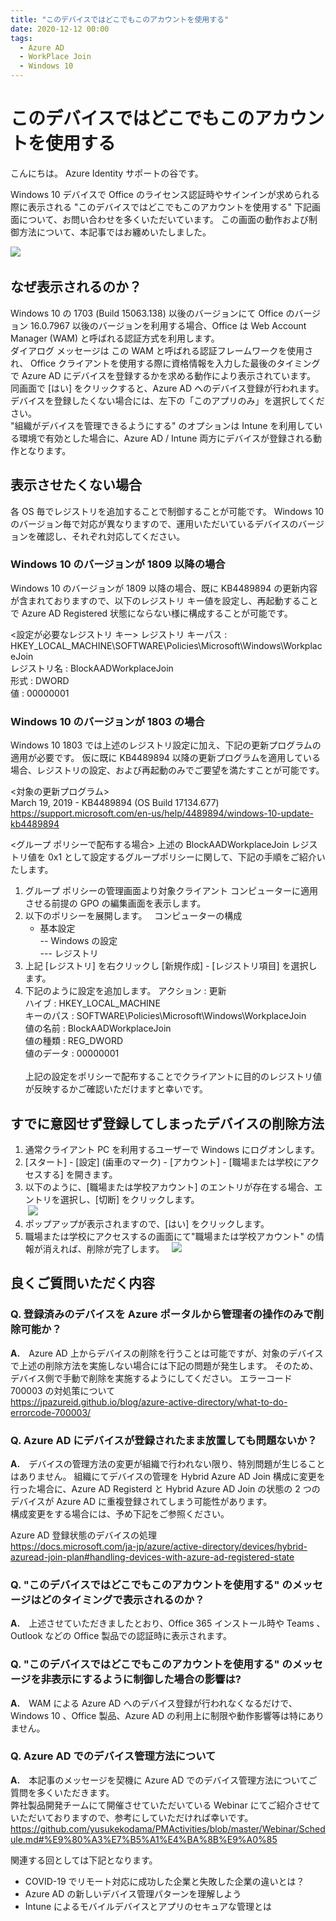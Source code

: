 ```yaml
---
title: "このデバイスではどこでもこのアカウントを使用する"
date: 2020-12-12 00:00
tags:
  - Azure AD
  - WorkPlace Join
  - Windows 10
---
```


# このデバイスではどこでもこのアカウントを使用する  

こんにちは。 Azure Identity サポートの谷です。  

Windows 10 デバイスで Office のライセンス認証時やサインインが求められる際に表示される "このデバイスではどこでもこのアカウントを使用する" 下記画面について、お問い合わせを多くいただいています。
この画面の動作および制御方法について、本記事ではお纏めいたしました。  


![](./WorkPlaceJoin/WorkPlaceJoin.jpg)
  
## なぜ表示されるのか？    
Windows 10 の 1703 (Build 15063.138) 以後のバージョンにて Office のバージョン 16.0.7967 以後のバージョンを利用する場合、Office は Web Account Manager (WAM) と呼ばれる認証方式を利用します。  
ダイアログ メッセージは この WAM と呼ばれる認証フレームワークを使用され、 Office クライアントを使用する際に資格情報を入力した最後のタイミングで Azure AD にデバイスを登録するかを求める動作により表示されています。  
同画面で [はい] をクリックすると、Azure AD へのデバイス登録が行われます。  
デバイスを登録したくない場合には、左下の「このアプリのみ」を選択してください。  
"組織がデバイスを管理できるようにする" のオプションは Intune を利用している環境で有効とした場合に、Azure AD / Intune 両方にデバイスが登録される動作となります。  
  

## 表示させたくない場合  
各 OS 毎でレジストリを追加することで制御することが可能です。
Windows 10 のバージョン毎で対応が異なりますので、運用いただいているデバイスのバージョンを確認し、それぞれ対応してください。
 
### Windows 10 のバージョンが 1809 以降の場合  
Windows 10 のバージョンが 1809 以降の場合、既に KB4489894 の更新内容が含まれておりますので、以下のレジストリ キー値を設定し、再起動することで Azure AD Registered 状態にならない様に構成することが可能です。
 
<設定が必要なレジストリ キー>
 レジストリ キーパス : HKEY_LOCAL_MACHINE\SOFTWARE\Policies\Microsoft\Windows\WorkplaceJoin  
 レジストリ名 : BlockAADWorkplaceJoin  
 形式 : DWORD  
 値 : 00000001    
  
  
### Windows 10 のバージョンが 1803 の場合  
Windows 10 1803 では上述のレジストリ設定に加え、下記の更新プログラムの適用が必要です。
仮に既に KB4489894 以降の更新プログラムを適用している場合、レジストリの設定、および再起動のみでご要望を満たすことが可能です。
 
<対象の更新プログラム>  
  March 19, 2019 - KB4489894 (OS Build 17134.677) 
  <https://support.microsoft.com/en-us/help/4489894/windows-10-update-kb4489894> 
   
   
<グループ ポリシーで配布する場合>
上述の BlockAADWorkplaceJoin レジストリ値を 0x1 として設定するグループポリシーに関して、下記の手順をご紹介いたします。
1. グループ ポリシーの管理画面より対象クライアント コンピューターに適用させる前提の GPO の編集画面を表示します。
2. 以下のポリシーを展開します。
  コンピューターの構成  
   - 基本設定  
    -- Windows の設定  
    --- レジストリ  
3. 上記 [レジストリ] を右クリックし [新規作成] - [レジストリ項目] を選択します。
4. 下記のように設定を追加します。
  アクション : 更新  
  ハイブ : HKEY_LOCAL_MACHINE  
  キーのパス : SOFTWARE\Policies\Microsoft\Windows\WorkplaceJoin  
  値の名前 : BlockAADWorkplaceJoin  
  値の種類 : REG_DWORD  
  値のデータ : 00000001  
   
上記の設定をポリシーで配布することでクライアントに目的のレジストリ値が反映するかご確認いただけますと幸いです。
  
  
## すでに意図せず登録してしまったデバイスの削除方法  
1. 通常クライアント PC を利用するユーザーで Windows にログオンします。  
2. [スタート] - [設定] (歯車のマーク) - [アカウント] - [職場または学校にアクセスする] を開きます。  
3. 以下のように、[職場または学校アカウント] のエントリが存在する場合、エントリを選択し、[切断] をクリックします。  
 ![](./WorkPlaceJoin/WorkPlaceJoin1.jpg)  
4. ポップアップが表示されますので、[はい] をクリックします。 
5. 職場または学校にアクセスするの画面にて"職場または学校アカウント" の情報が消えれば、削除が完了します。
  ![](./WorkPlaceJoin/WorkPlaceJoin3.jpg)



## 良くご質問いただく内容  
### **Q. 登録済みのデバイスを Azure ポータルから管理者の操作のみで削除可能か？**  
**A.**　Azure AD 上からデバイスの削除を行うことは可能ですが、対象のデバイスで上述の削除方法を実施しない場合には下記の問題が発生します。
そのため、デバイス側で手動で削除を実施するようにしてください。
エラーコード 700003 の対処策について  
https://jpazureid.github.io/blog/azure-active-directory/what-to-do-errorcode-700003/  
  
  
### **Q. Azure AD にデバイスが登録されたまま放置しても問題ないか？**  
**A.**　デバイスの管理方法の変更が組織で行われない限り、特別問題が生じることはありません。
組織にてデバイスの管理を Hybrid Azure AD Join 構成に変更を行った場合に、Azure AD Registerd と Hybrid Azure AD Join の状態の 2 つのデバイスが Azure AD に重複登録されてしまう可能性があります。  
構成変更をする場合には、予め下記をご参照ください。  
  
Azure AD 登録状態のデバイスの処理  
https://docs.microsoft.com/ja-jp/azure/active-directory/devices/hybrid-azuread-join-plan#handling-devices-with-azure-ad-registered-state  

  
### **Q. "このデバイスではどこでもこのアカウントを使用する" のメッセージはどのタイミングで表示されるのか？**  
**A.**　上述させていただきましたとおり、Office 365 インストール時や Teams 、Outlook などの Office 製品での認証時に表示されます。  
  
  
### **Q. "このデバイスではどこでもこのアカウントを使用する" のメッセージを非表示にするように制御した場合の影響は?**  
**A.**　WAM による Azure AD へのデバイス登録が行われなくなるだけで、Windows 10 、Office 製品、Azure AD の利用上に制限や動作影響等は特にありません。  
  
  
### **Q. Azure AD でのデバイス管理方法について**  
**A.**　本記事のメッセージを契機に Azure AD でのデバイス管理方法についてご質問を多くいただきます。  
弊社製品開発チームにて開催させていただいている Webinar にてご紹介させていただいておりますので、参考にしていただければ幸いです。  
https://github.com/yusukekodama/PMActivities/blob/master/Webinar/Schedule.md#%E9%80%A3%E7%B5%A1%E4%BA%8B%E9%A0%85  
  
関連する回としては下記となります。  
- COVID-19 でリモート対応に成功した企業と失敗した企業の違いとは？  
- Azure AD の新しいデバイス管理パターンを理解しよう  
- Intune によるモバイルデバイスとアプリのセキュアな管理とは  
